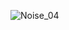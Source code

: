 ![Noise_04](https://user-images.githubusercontent.com/79698027/114923716-71821700-9e2d-11eb-8ea5-f353b097f897.JPG)


